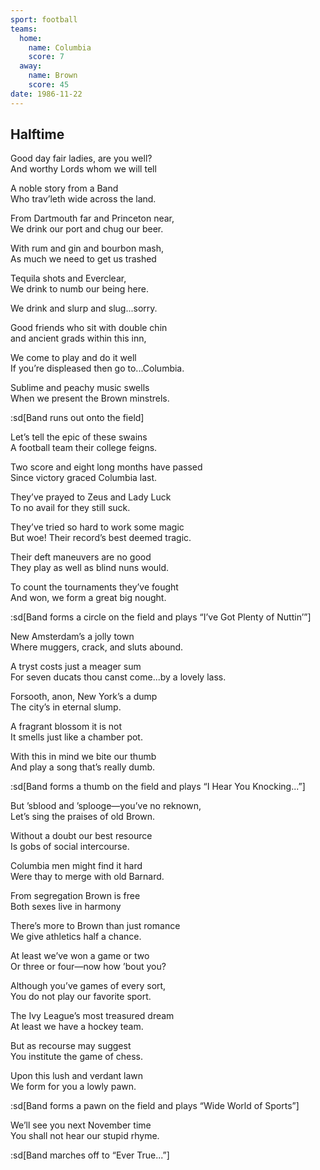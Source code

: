 ```yaml
---
sport: football
teams:
  home:
    name: Columbia
    score: 7
  away:
    name: Brown
    score: 45
date: 1986-11-22
---
```


## Halftime

Good day fair ladies, are you well?\
 And worthy Lords whom we will tell

A noble story from a Band\
 Who trav’leth wide across the land.

From Dartmouth far and Princeton near,\
 We drink our port and chug our beer.

With rum and gin and bourbon mash,\
 As much we need to get us trashed

Tequila shots and Everclear,\
 We drink to numb our being here.

We drink and slurp and slug...sorry.

Good friends who sit with double chin\
 and ancient grads within this inn,

We come to play and do it well\
 If you’re displeased then go to...Columbia.

Sublime and peachy music swells\
 When we present the Brown minstrels.

:sd[Band runs out onto the field]

Let’s tell the epic of these swains\
 A football team their college feigns.

Two score and eight long months have passed\
 Since victory graced Columbia last.

They’ve prayed to Zeus and Lady Luck\
 To no avail for they still suck.

They’ve tried so hard to work some magic\
 But woe! Their record’s best deemed tragic.

Their deft maneuvers are no good\
 They play as well as blind nuns would.

To count the tournaments they’ve fought\
 And won, we form a great big nought.

:sd[Band forms a circle on the field and plays “I’ve Got Plenty of Nuttin’”]

New Amsterdam’s a jolly town\
 Where muggers, crack, and sluts abound.

A tryst costs just a meager sum\
 For seven ducats thou canst come...by a lovely lass.

Forsooth, anon, New York’s a dump\
 The city’s in eternal slump.

A fragrant blossom it is not\
 It smells just like a chamber pot.

With this in mind we bite our thumb\
 And play a song that’s really dumb.

:sd[Band forms a thumb on the field and plays “I Hear You Knocking...”]

But ’sblood and ’splooge—you’ve no reknown,\
 Let’s sing the praises of old Brown.

Without a doubt our best resource\
 Is gobs of social intercourse.

Columbia men might find it hard\
 Were thay to merge with old Barnard.

From segregation Brown is free\
 Both sexes live in harmony

There’s more to Brown than just romance\
 We give athletics half a chance.

At least we’ve won a game or two\
 Or three or four—now how ’bout you?

Although you’ve games of every sort,\
 You do not play our favorite sport.

The Ivy League’s most treasured dream\
 At least we have a hockey team.

But as recourse may suggest\
 You institute the game of chess.

Upon this lush and verdant lawn\
 We form for you a lowly pawn.

:sd[Band forms a pawn on the field and plays “Wide World of Sports”]

We’ll see you next November time\
 You shall not hear our stupid rhyme.

:sd[Band marches off to “Ever True...”]
